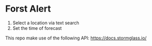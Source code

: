 # Forst Alert

1. Select a location via text search
1. Set the time of forecast


This repo make use of the following API: https://docs.stormglass.io/
